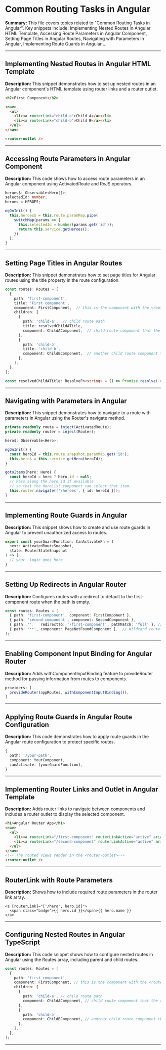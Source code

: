 # Common Routing Tasks in Angular

**Summary:** This file covers topics related to "Common Routing Tasks in Angular". Key snippets include: Implementing Nested Routes in Angular HTML Template, Accessing Route Parameters in Angular Component, Setting Page Titles in Angular Routes, Navigating with Parameters in Angular, Implementing Route Guards in Angular....

---

## Implementing Nested Routes in Angular HTML Template

**Description:** This snippet demonstrates how to set up nested routes in an Angular component's HTML template using router links and a router outlet.

```html
<h2>First Component</h2>

<nav>
  <ul>
    <li><a routerLink="child-a">Child A</a></li>
    <li><a routerLink="child-b">Child B</a></li>
  </ul>
</nav>

<router-outlet />
```

---

## Accessing Route Parameters in Angular Component

**Description:** This code shows how to access route parameters in an Angular component using ActivatedRoute and RxJS operators.

```typescript
heroes$: Observable<Hero[]>;
selectedId: number;
heroes = HEROES;

ngOnInit() {
  this.heroes$ = this.route.paramMap.pipe(
    switchMap(params => {
      this.selectedId = Number(params.get('id'));
      return this.service.getHeroes();
    })
  );
}
```

---

## Setting Page Titles in Angular Routes

**Description:** This snippet demonstrates how to set page titles for Angular routes using the title property in the route configuration.

```typescript
const routes: Routes = [
  {
    path: 'first-component',
    title: 'First component',
    component: FirstComponent,  // this is the component with the <router-outlet> in the template
    children: [
      {
        path: 'child-a',  // child route path
        title: resolvedChildATitle,
        component: ChildAComponent,  // child route component that the router renders
      },
      {
        path: 'child-b',
        title: 'child b',
        component: ChildBComponent,  // another child route component that the router renders
      },
    ],
  },
];

const resolvedChildATitle: ResolveFn<string> = () => Promise.resolve('child a');
```

---

## Navigating with Parameters in Angular

**Description:** This snippet demonstrates how to navigate to a route with parameters in Angular using the Router's navigate method.

```typescript
private readonly route = inject(ActivatedRoute);
private readonly router = inject(Router);

hero$: Observable<Hero>;

ngOnInit() {
  const heroId = this.route.snapshot.paramMap.get('id');
  this.hero$ = this.service.getHero(heroId);
}

gotoItems(hero: Hero) {
  const heroId = hero ? hero.id : null;
  // Pass along the hero id if available
  // so that the HeroList component can select that item.
  this.router.navigate(['/heroes', { id: heroId }]);
}
```

---

## Implementing Route Guards in Angular

**Description:** This snippet shows how to create and use route guards in Angular to prevent unauthorized access to routes.

```typescript
export const yourGuardFunction: CanActivateFn = (
  next: ActivatedRouteSnapshot,
  state: RouterStateSnapshot
) => {
  // your  logic goes here
}
```

---

## Setting Up Redirects in Angular Router

**Description:** Configures routes with a redirect to default to the first-component route when the path is empty.

```typescript
const routes: Routes = [
  { path: 'first-component', component: FirstComponent },
  { path: 'second-component', component: SecondComponent },
  { path: '',   redirectTo: '/first-component', pathMatch: 'full' }, // redirect to `first-component`
  { path: '**', component: PageNotFoundComponent },  // Wildcard route for a 404 page
];
```

---

## Enabling Component Input Binding for Angular Router

**Description:** Adds withComponentInputBinding feature to provideRouter method for passing information from routes to components.

```typescript
providers: [
  provideRouter(appRoutes, withComponentInputBinding()),
]
```

---

## Applying Route Guards in Angular Route Configuration

**Description:** This code demonstrates how to apply route guards in the Angular route configuration to protect specific routes.

```typescript
{
  path: '/your-path',
  component: YourComponent,
  canActivate: [yourGuardFunction],
}
```

---

## Implementing Router Links and Outlet in Angular Template

**Description:** Adds router links to navigate between components and includes a router outlet to display the selected component.

```html
<h1>Angular Router App</h1>
<nav>
  <ul>
    <li><a routerLink="/first-component" routerLinkActive="active" ariaCurrentWhenActive="page">First Component</a></li>
    <li><a routerLink="/second-component" routerLinkActive="active" ariaCurrentWhenActive="page">Second Component</a></li>
  </ul>
</nav>
<!-- The routed views render in the <router-outlet>-->
<router-outlet />
```

---

## RouterLink with Route Parameters

**Description:** Shows how to include required route parameters in the router link array.

```angular-html
<a [routerLink]="['/hero', hero.id]">
  <span class="badge">{{ hero.id }}</span>{{ hero.name }}
</a>
```

---

## Configuring Nested Routes in Angular TypeScript

**Description:** This code snippet shows how to configure nested routes in Angular using the Routes array, including parent and child routes.

```typescript
const routes: Routes = [
  {
    path: 'first-component',
    component: FirstComponent, // this is the component with the <router-outlet> in the template
    children: [
      {
        path: 'child-a', // child route path
        component: ChildAComponent, // child route component that the router renders
      },
      {
        path: 'child-b',
        component: ChildBComponent, // another child route component that the router renders
      },
    ],
  },
];
```

---
